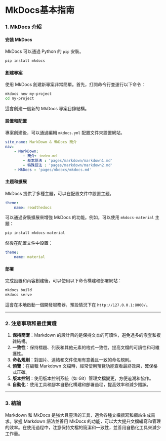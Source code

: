#   MkDocs基本指南  


### 1. MkDocs 介紹

#### 安裝 MkDocs

MkDocs 可以通過 Python 的 `pip` 安裝。

```sh
pip install mkdocs
```

#### 創建專案

使用 MkDocs 創建新專案非常簡單。首先，打開命令行並運行以下命令：

```sh
mkdocs new my-project
cd my-project
```

這會創建一個新的 MkDocs 專案目錄結構。

#### 設置和配置

專案創建後，可以通過編輯 `mkdocs.yml` 配置文件來設置網站。

```yaml
site_name: MarkDown & MkDocs 簡介
nav:  
    - MarkDown: 
        - 簡介: index.md
        - 基本語法 : 'pages/markdown/markdown1.md'
        - 特殊語法 : 'pages/markdown/markdown2.md'
    - MkDocs : 'pages/mkdocs/mkdocs.md'
```

#### 主題和擴展

MkDocs 提供了多種主題，可以在配置文件中設置主題。

```yaml
theme:
    name: readthedocs
```

可以通過安裝擴展來增強 MkDocs 的功能。例如，可以使用 `mkdocs-material` 主題：

```sh
pip install mkdocs-material
```

然後在配置文件中設置：

```yaml
theme:
    name: material
```

#### 部署

完成設置和內容創建後，可以使用以下命令構建和部署網站：

```sh
mkdocs build
mkdocs serve
```

這會在本地啟動一個開發服務器，預設情況下在 `http://127.0.0.1:8000/`。



---

### 2. 注意事項和最佳實踐

1. **保持簡潔**：Markdown 的設計目的是保持文本的可讀性，避免過多的嵌套和複雜結構。
2. **一致性**：保持標題、列表和其他元素的格式一致性，提高文檔的可讀性和可維護性。
3. **命名規則**：對圖片、連結和文件使用有意義且一致的命名規則。
4. **預覽**：在編輯 Markdown 文檔時，經常使用預覽功能查看最終效果，確保格式正確。
5. **版本控制**：使用版本控制系統（如 Git）管理文檔變更，方便追溯和協作。
6. **自動化**：使用工具和腳本自動化構建和部署過程，提高效率和減少錯誤。

---

### 3. 結論

Markdown 和 MkDocs 是強大且靈活的工具，適合各種文檔撰寫和網站生成需求。掌握 Markdown 語法並善用 MkDocs 的功能，可以大大提升文檔編寫和管理的效率。在使用過程中，注意保持文檔的簡潔和一致性，並善用自動化工具來減少工作量。